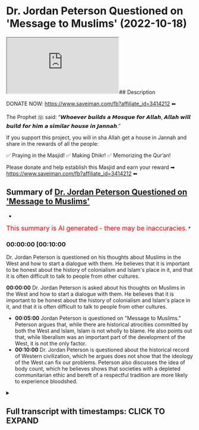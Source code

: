 # Dr. Jordan Peterson Questioned on 'Message to Muslims' (2022-10-18)

<iframe loading='lazy' src='https://www.youtube.com/embed/jxr6ykYcA1M'></iframe>## Description

DONATE NOW: <https://www.saveiman.com/fb?affiliate_id=3414212> ⬅

The Prophet ﷺ said: “𝙒𝙝𝙤𝙚𝙫𝙚𝙧 𝙗𝙪𝙞𝙡𝙙𝙨 𝙖 𝙈𝙤𝙨𝙦𝙪𝙚 𝙛𝙤𝙧 𝘼𝙡𝙡𝙖𝙝, 𝘼𝙡𝙡𝙖𝙝 𝙬𝙞𝙡𝙡 𝙗𝙪𝙞𝙡𝙙 𝙛𝙤𝙧 𝙝𝙞𝙢 𝙖 𝙨𝙞𝙢𝙞𝙡𝙖𝙧 𝙝𝙤𝙪𝙨𝙚 𝙞𝙣 𝙅𝙖𝙣𝙣𝙖𝙝.”

If you support this project, you will in sha Allah get a house in Jannah and share in the rewards of all the people:

✅ Praying in the Masjid!
✅ Making Dhikr!
✅ Memorizing the Qur’an!

Please donate and help establish this Masjid and earn your reward ➡ <https://www.saveiman.com/fb?affiliate_id=3414212> ⬅

## Summary of [Dr. Jordan Peterson Questioned on 'Message to Muslims'](https://www.youtube.com/watch?v=jxr6ykYcA1M)

*

<span style="color:red; font-size:125%">This summary is AI generated - there may be inaccuracies</span>. *

### <a onclick="modifyYTiframeseektime('600')">00:00:00 [00:10:00</a>

Dr. Jordan Peterson is questioned on his thoughts about Muslims in the West and how to start a dialogue with them. He believes that it is important to be honest about the history of colonialism and Islam's place in it, and that it is often difficult to talk to people from other cultures.

**<a onclick="modifyYTiframeseektime('0')">00:00:00</a>** Dr. Jordan Peterson is asked about his thoughts on Muslims in the West and how to start a dialogue with them. He believes that it is important to be honest about the history of colonialism and Islam's place in it, and that it is often difficult to talk to people from other cultures.

* **<a onclick="modifyYTiframeseektime('300')">00:05:00</a>** Jordan Peterson is questioned on "Message to Muslims." Peterson argues that, while there are historical atrocities committed by both the West and Islam, Islam is not wholly to blame. He also points out that, while liberalism was an important part of the development of the West, it is not the only factor.
* **<a onclick="modifyYTiframeseektime('600')">00:10:00</a>**  Dr. Jordan Peterson is questioned about the historical record of Western civilization, which he argues does not show that the ideology of the West can fix our problems. Peterson also discusses the idea of body count, which he believes shows that societies with a depleted communitarian ethic and bereft of a respectful tradition are more likely to experience bloodshed.

<details><summary><h2>Full transcript with timestamps: CLICK TO EXPAND</h2></summary>

<a onclick="modifyYTiframeseektime('0)')">0:00:00 your brothers and sisters in the slum</a>
<a onclick="modifyYTiframeseektime('2)')">0:00:02 net from Norway are establishing a</a>
<a onclick="modifyYTiframeseektime('4)')">0:00:04 Masjid a dawa Center this Center this</a>
<a onclick="modifyYTiframeseektime('8)')">0:00:08 Masjid this educational institution will</a>
<a onclick="modifyYTiframeseektime('10)')">0:00:10 act like a beacon of light calling the</a>
<a onclick="modifyYTiframeseektime('14)')">0:00:14 Muslims in Norway back to the essence of</a>
<a onclick="modifyYTiframeseektime('16)')">0:00:16 Islam so give generously and Allah</a>
<a onclick="modifyYTiframeseektime('18)')">0:00:18 azzawajal would give you even</a>
<a onclick="modifyYTiframeseektime('21)')">0:00:21 I it is not obvious to me that I let me</a>
<a onclick="modifyYTiframeseektime('23)')">0:00:23 kind of push back a little bit on that</a>
<a onclick="modifyYTiframeseektime('25)')">0:00:25 point because you're an individual like</a>
<a onclick="modifyYTiframeseektime('27)')">0:00:27 obviously in your newest book you're</a>
<a onclick="modifyYTiframeseektime('28)')">0:00:28 talking about</a>
<a onclick="modifyYTiframeseektime('29)')">0:00:29 um category about precision and I would</a>
<a onclick="modifyYTiframeseektime('31)')">0:00:31 say you're an individual that is very</a>
<a onclick="modifyYTiframeseektime('32)')">0:00:32 precise they're categorized like if I</a>
<a onclick="modifyYTiframeseektime('34)')">0:00:34 was to say anything I would say that</a>
<a onclick="modifyYTiframeseektime('36)')">0:00:36 you're individual that's scrupulously</a>
<a onclick="modifyYTiframeseektime('37)')">0:00:37 meticulous inexactitude and I don't know</a>
<a onclick="modifyYTiframeseektime('40)')">0:00:40 meticulousness or whatever yeah so you</a>
<a onclick="modifyYTiframeseektime('42)')">0:00:42 speak and you think about what you're</a>
<a onclick="modifyYTiframeseektime('44)')">0:00:44 going to say before you say it that's</a>
<a onclick="modifyYTiframeseektime('46)')">0:00:46 what you're known for in fact if someone</a>
<a onclick="modifyYTiframeseektime('48)')">0:00:48 says something which is uh kind of off</a>
<a onclick="modifyYTiframeseektime('50)')">0:00:50 the market ill but you pull them up for</a>
<a onclick="modifyYTiframeseektime('52)')">0:00:52 it right and you know usually because I</a>
<a onclick="modifyYTiframeseektime('54)')">0:00:54 don't understand it then yeah for</a>
<a onclick="modifyYTiframeseektime('56)')">0:00:56 example like the Kathy Newman interview</a>
<a onclick="modifyYTiframeseektime('57)')">0:00:57 like the assumptions and the questioning</a>
<a onclick="modifyYTiframeseektime('59)')">0:00:59 that she had she had when she was</a>
<a onclick="modifyYTiframeseektime('61)')">0:01:01 questioning yourself you pulled her up</a>
<a onclick="modifyYTiframeseektime('62)')">0:01:02 on it and that's why it became so uh</a>
<a onclick="modifyYTiframeseektime('64)')">0:01:04 popular the discussion was so popular</a>
<a onclick="modifyYTiframeseektime('66)')">0:01:06 and you're a clinical psychologist so</a>
<a onclick="modifyYTiframeseektime('69)')">0:01:09 what I was going to say is that for</a>
<a onclick="modifyYTiframeseektime('70)')">0:01:10 example if I were to make a video right</a>
<a onclick="modifyYTiframeseektime('71)')">0:01:11 I say this message to the you know to</a>
<a onclick="modifyYTiframeseektime('73)')">0:01:13 White Canadians or something yeah yeah</a>
<a onclick="modifyYTiframeseektime('75)')">0:01:15 and I said you know it's hard to talk to</a>
<a onclick="modifyYTiframeseektime('77)')">0:01:17 them I say look you know um sensitively</a>
<a onclick="modifyYTiframeseektime('79)')">0:01:19 why don't you reach out to some Russians</a>
<a onclick="modifyYTiframeseektime('81)')">0:01:21 you know know or you know heaven forbid</a>
<a onclick="modifyYTiframeseektime('83)')">0:01:23 you know reach out to Black Africans or</a>
<a onclick="modifyYTiframeseektime('85)')">0:01:25 First Nation people you know whatever it</a>
<a onclick="modifyYTiframeseektime('88)')">0:01:28 may be</a>
<a onclick="modifyYTiframeseektime('89)')">0:01:29 how do you think</a>
<a onclick="modifyYTiframeseektime('91)')">0:01:31 the community of why Canadians let's say</a>
<a onclick="modifyYTiframeseektime('94)')">0:01:34 for the sake of argument will react to</a>
<a onclick="modifyYTiframeseektime('95)')">0:01:35 that kind of message what if it was you</a>
<a onclick="modifyYTiframeseektime('97)')">0:01:37 yeah well you're pretty disagreeable so</a>
<a onclick="modifyYTiframeseektime('99)')">0:01:39 you'd probably get bit back a lot yeah</a>
<a onclick="modifyYTiframeseektime('100)')">0:01:40 but exactly I don't I don't it's hard to</a>
<a onclick="modifyYTiframeseektime('103)')">0:01:43 say until you do it you know yeah I mean</a>
<a onclick="modifyYTiframeseektime('105)')">0:01:45 I have reached out to other communities</a>
<a onclick="modifyYTiframeseektime('108)')">0:01:48 let's say I did an interview with a</a>
<a onclick="modifyYTiframeseektime('110)')">0:01:50 friend of mine who's a Native American</a>
<a onclick="modifyYTiframeseektime('112)')">0:01:52 Carver who lives on the west coast and</a>
<a onclick="modifyYTiframeseektime('115)')">0:01:55 you know I'm not very happy with the</a>
<a onclick="modifyYTiframeseektime('117)')">0:01:57 narrative that's being promoted in</a>
<a onclick="modifyYTiframeseektime('119)')">0:01:59 Canada which is that the European</a>
<a onclick="modifyYTiframeseektime('123)')">0:02:03 settlement of Canada is best viewed as</a>
<a onclick="modifyYTiframeseektime('126)')">0:02:06 genocidally Colonial</a>
<a onclick="modifyYTiframeseektime('129)')">0:02:09 and having said that my friend this</a>
<a onclick="modifyYTiframeseektime('131)')">0:02:11 Carver was in a residential school in</a>
<a onclick="modifyYTiframeseektime('134)')">0:02:14 Canada and the residential schools were</a>
<a onclick="modifyYTiframeseektime('136)')">0:02:16 put forward by the government in an</a>
<a onclick="modifyYTiframeseektime('139)')">0:02:19 attempt and other institutions in an</a>
<a onclick="modifyYTiframeseektime('141)')">0:02:21 attempt to separate the indigenous</a>
<a onclick="modifyYTiframeseektime('143)')">0:02:23 children from their families and then</a>
<a onclick="modifyYTiframeseektime('145)')">0:02:25 socialize them rapidly according to</a>
<a onclick="modifyYTiframeseektime('148)')">0:02:28 European norms and there was some</a>
<a onclick="modifyYTiframeseektime('150)')">0:02:30 positive motivation for that and</a>
<a onclick="modifyYTiframeseektime('153)')">0:02:33 sometimes that helped and work but one</a>
<a onclick="modifyYTiframeseektime('156)')">0:02:36 of the things that did happen was that</a>
<a onclick="modifyYTiframeseektime('157)')">0:02:37 some schools were let's say invaded by</a>
<a onclick="modifyYTiframeseektime('160)')">0:02:40 people of a pronounced pedophilic and</a>
<a onclick="modifyYTiframeseektime('163)')">0:02:43 and sadistic bent and my friend ended up</a>
<a onclick="modifyYTiframeseektime('166)')">0:02:46 in one of those schools and his life was</a>
<a onclick="modifyYTiframeseektime('168)')">0:02:48 so Dreadful that you can't even hear</a>
<a onclick="modifyYTiframeseektime('170)')">0:02:50 about it without</a>
<a onclick="modifyYTiframeseektime('172)')">0:02:52 without</a>
<a onclick="modifyYTiframeseektime('173)')">0:02:53 serious emotional damage and so you know</a>
<a onclick="modifyYTiframeseektime('176)')">0:02:56 I went forward with that discussion and</a>
<a onclick="modifyYTiframeseektime('178)')">0:02:58 it was very contentious but it went very</a>
<a onclick="modifyYTiframeseektime('181)')">0:03:01 well and it it told a story that was</a>
<a onclick="modifyYTiframeseektime('184)')">0:03:04 true and needed to be told and so you</a>
<a onclick="modifyYTiframeseektime('186)')">0:03:06 know you step into foreign territory at</a>
<a onclick="modifyYTiframeseektime('188)')">0:03:08 your peril that's for sure but</a>
<a onclick="modifyYTiframeseektime('191)')">0:03:11 you know and it was relatively difficult</a>
<a onclick="modifyYTiframeseektime('193)')">0:03:13 for me to arrange</a>
<a onclick="modifyYTiframeseektime('195)')">0:03:15 for this to be a possibility of course</a>
<a onclick="modifyYTiframeseektime('197)')">0:03:17 and and but my my thought again because</a>
<a onclick="modifyYTiframeseektime('202)')">0:03:22 I'm trying to look for what we have to</a>
<a onclick="modifyYTiframeseektime('204)')">0:03:24 offer each other rather than what</a>
<a onclick="modifyYTiframeseektime('206)')">0:03:26 divides us I thought it was worthwhile</a>
<a onclick="modifyYTiframeseektime('208)')">0:03:28 so let me push back again once again</a>
<a onclick="modifyYTiframeseektime('210)')">0:03:30 once again on this plan so for example</a>
<a onclick="modifyYTiframeseektime('212)')">0:03:32 it's not always what you say sometimes</a>
<a onclick="modifyYTiframeseektime('214)')">0:03:34 it can be what you don't say so for</a>
<a onclick="modifyYTiframeseektime('216)')">0:03:36 instance</a>
<a onclick="modifyYTiframeseektime('217)')">0:03:37 I think you've become somewhat of an</a>
<a onclick="modifyYTiframeseektime('219)')">0:03:39 emblem of Western Civilization right in</a>
<a onclick="modifyYTiframeseektime('221)')">0:03:41 terms of your intention help us no you</a>
<a onclick="modifyYTiframeseektime('224)')">0:03:44 have and I also pushed back at the point</a>
<a onclick="modifyYTiframeseektime('225)')">0:03:45 that this is a foreign culture because I</a>
<a onclick="modifyYTiframeseektime('226)')">0:03:46 think that it's like I mean you've</a>
<a onclick="modifyYTiframeseektime('227)')">0:03:47 mentioned this in lecture as well that</a>
<a onclick="modifyYTiframeseektime('228)')">0:03:48 Islam has now become part of like you</a>
<a onclick="modifyYTiframeseektime('230)')">0:03:50 know Western culture yeah well that's</a>
<a onclick="modifyYTiframeseektime('232)')">0:03:52 the open question as as we noted in the</a>
<a onclick="modifyYTiframeseektime('235)')">0:03:55 introductory marks it's like well our is</a>
<a onclick="modifyYTiframeseektime('238)')">0:03:58 Islam part of the West we're kind of</a>
<a onclick="modifyYTiframeseektime('239)')">0:03:59 having the same discussion about Russia</a>
<a onclick="modifyYTiframeseektime('241)')">0:04:01 in some real sense and yeah that's</a>
<a onclick="modifyYTiframeseektime('243)')">0:04:03 really going well at the moment yeah so</a>
<a onclick="modifyYTiframeseektime('245)')">0:04:05 there's that part but what I would say</a>
<a onclick="modifyYTiframeseektime('246)')">0:04:06 is that you know if there is a bloody</a>
<a onclick="modifyYTiframeseektime('250)')">0:04:10 history of Western colonialism and</a>
<a onclick="modifyYTiframeseektime('252)')">0:04:12 that's almost undeniable like for</a>
<a onclick="modifyYTiframeseektime('253)')">0:04:13 example look at Algeria for instance</a>
<a onclick="modifyYTiframeseektime('255)')">0:04:15 Algeria when it was annexed by France</a>
<a onclick="modifyYTiframeseektime('258)')">0:04:18 and there's no dispute there's no</a>
<a onclick="modifyYTiframeseektime('260)')">0:04:20 dispute in what happened there so the</a>
<a onclick="modifyYTiframeseektime('261)')">0:04:21 issue like I'll give you one example of</a>
<a onclick="modifyYTiframeseektime('263)')">0:04:23 many this Spanish colonialism of Latin</a>
<a onclick="modifyYTiframeseektime('266)')">0:04:26 America for example</a>
<a onclick="modifyYTiframeseektime('268)')">0:04:28 um there are things that happened and</a>
<a onclick="modifyYTiframeseektime('269)')">0:04:29 it's I'm not saying that's not things</a>
<a onclick="modifyYTiframeseektime('271)')">0:04:31 that happened on only just on the</a>
<a onclick="modifyYTiframeseektime('273)')">0:04:33 Western Front yeah uh there are things</a>
<a onclick="modifyYTiframeseektime('275)')">0:04:35 that happened on the Muslim front as</a>
<a onclick="modifyYTiframeseektime('276)')">0:04:36 well of course that's true yeah no doubt</a>
<a onclick="modifyYTiframeseektime('278)')">0:04:38 about it right no I'm not going to stand</a>
<a onclick="modifyYTiframeseektime('280)')">0:04:40 here and you know defend them who came</a>
<a onclick="modifyYTiframeseektime('282)')">0:04:42 and we're very intolerant to uh</a>
<a onclick="modifyYTiframeseektime('284)')">0:04:44 producing Christians and kick them out</a>
<a onclick="modifyYTiframeseektime('285)')">0:04:45 of their homes and stuff like that who</a>
<a onclick="modifyYTiframeseektime('287)')">0:04:47 existed in Spain as well in fact so the</a>
<a onclick="modifyYTiframeseektime('289)')">0:04:49 point is I feel like I don't know as a</a>
<a onclick="modifyYTiframeseektime('291)')">0:04:51 psychologist I think my question would</a>
<a onclick="modifyYTiframeseektime('293)')">0:04:53 be to you that don't you think is it of</a>
<a onclick="modifyYTiframeseektime('295)')">0:04:55 any benefit to be concessionary in this</a>
<a onclick="modifyYTiframeseektime('297)')">0:04:57 regard like to start off a discussion by</a>
<a onclick="modifyYTiframeseektime('299)')">0:04:59 saying like we know</a>
<a onclick="modifyYTiframeseektime('301)')">0:05:01 um that these are things that could</a>
<a onclick="modifyYTiframeseektime('302)')">0:05:02 cause resentment yes because like for</a>
<a onclick="modifyYTiframeseektime('305)')">0:05:05 example I know a lot of Algerian people</a>
<a onclick="modifyYTiframeseektime('307)')">0:05:07 and this is very clear in their</a>
<a onclick="modifyYTiframeseektime('308)')">0:05:08 historical memory yes and the the</a>
<a onclick="modifyYTiframeseektime('311)')">0:05:11 accusation will be that the West have</a>
<a onclick="modifyYTiframeseektime('313)')">0:05:13 Colonial Amnesia here they don't they</a>
<a onclick="modifyYTiframeseektime('316)')">0:05:16 are not taking into account what they've</a>
<a onclick="modifyYTiframeseektime('317)')">0:05:17 done I'll be honest with you they don't</a>
<a onclick="modifyYTiframeseektime('319)')">0:05:19 don't even know how well okay yeah well</a>
<a onclick="modifyYTiframeseektime('322)')">0:05:22 absolutely I mean look here here's how I</a>
<a onclick="modifyYTiframeseektime('325)')">0:05:25 would address that psychologically</a>
<a onclick="modifyYTiframeseektime('328)')">0:05:28 um in in many of the mythological</a>
<a onclick="modifyYTiframeseektime('331)')">0:05:31 stories that I've read There is the</a>
<a onclick="modifyYTiframeseektime('334)')">0:05:34 motif of the evil uncle</a>
<a onclick="modifyYTiframeseektime('336)')">0:05:36 and so for example in the ancient</a>
<a onclick="modifyYTiframeseektime('339)')">0:05:39 Egyptian cosmology</a>
<a onclick="modifyYTiframeseektime('341)')">0:05:41 that there were two there were four</a>
<a onclick="modifyYTiframeseektime('344)')">0:05:44 deities four Central deities although a</a>
<a onclick="modifyYTiframeseektime('346)')">0:05:46 host of associated deities and one of</a>
<a onclick="modifyYTiframeseektime('348)')">0:05:48 them was Osiris who was the deity of the</a>
<a onclick="modifyYTiframeseektime('350)')">0:05:50 state that might be a good way of</a>
<a onclick="modifyYTiframeseektime('352)')">0:05:52 thinking about it and he had an evil</a>
<a onclick="modifyYTiframeseektime('353)')">0:05:53 brother Seth who was always conspiring</a>
<a onclick="modifyYTiframeseektime('356)')">0:05:56 in the background to overthrow the state</a>
<a onclick="modifyYTiframeseektime('358)')">0:05:58 and to establish his own rules say based</a>
<a onclick="modifyYTiframeseektime('361)')">0:06:01 on Power and the Egyptians this is</a>
<a onclick="modifyYTiframeseektime('364)')">0:06:04 thousands of years ago had figured out</a>
<a onclick="modifyYTiframeseektime('365)')">0:06:05 by that point because their society was</a>
<a onclick="modifyYTiframeseektime('367)')">0:06:07 quite large that</a>
<a onclick="modifyYTiframeseektime('369)')">0:06:09 there is something in the social</a>
<a onclick="modifyYTiframeseektime('370)')">0:06:10 structure itself that posed a threat to</a>
<a onclick="modifyYTiframeseektime('372)')">0:06:12 the structure and that was the tendency</a>
<a onclick="modifyYTiframeseektime('374)')">0:06:14 for the structure and its leaders to</a>
<a onclick="modifyYTiframeseektime('376)')">0:06:16 become willfully blind and for</a>
<a onclick="modifyYTiframeseektime('378)')">0:06:18 conspiratorial</a>
<a onclick="modifyYTiframeseektime('381)')">0:06:21 powers or patterns that would use</a>
<a onclick="modifyYTiframeseektime('383)')">0:06:23 resentment and the desire for power to</a>
<a onclick="modifyYTiframeseektime('385)')">0:06:25 overthrow that and they thought of</a>
<a onclick="modifyYTiframeseektime('387)')">0:06:27 Osiris as willfully blind and Seth has</a>
<a onclick="modifyYTiframeseektime('390)')">0:06:30 an eternal danger and that's true and</a>
<a onclick="modifyYTiframeseektime('391)')">0:06:31 and then but there's a there's another</a>
<a onclick="modifyYTiframeseektime('394)')">0:06:34 element to the evil Uncle too which is</a>
<a onclick="modifyYTiframeseektime('396)')">0:06:36 that in some real sense and it's a very</a>
<a onclick="modifyYTiframeseektime('399)')">0:06:39 difficult thing to sort through morally</a>
<a onclick="modifyYTiframeseektime('401)')">0:06:41 all of us walk on blood soaked ground</a>
<a onclick="modifyYTiframeseektime('403)')">0:06:43 because human history is in some regards</a>
<a onclick="modifyYTiframeseektime('408)')">0:06:48 a nightmarish catastrophe and some of</a>
<a onclick="modifyYTiframeseektime('410)')">0:06:50 that's just because life was so</a>
<a onclick="modifyYTiframeseektime('412)')">0:06:52 difficult but it's also because people</a>
<a onclick="modifyYTiframeseektime('414)')">0:06:54 did in unbelievably cruel and malicious</a>
<a onclick="modifyYTiframeseektime('417)')">0:06:57 and deceptive</a>
<a onclick="modifyYTiframeseektime('419)')">0:06:59 uh</a>
<a onclick="modifyYTiframeseektime('420)')">0:07:00 committed committed unbelievably cruel</a>
<a onclick="modifyYTiframeseektime('422)')">0:07:02 and atrocious and deceptive acts and so</a>
<a onclick="modifyYTiframeseektime('425)')">0:07:05 we're all stuck with this problem that</a>
<a onclick="modifyYTiframeseektime('427)')">0:07:07 here we are in relative peace and</a>
<a onclick="modifyYTiframeseektime('430)')">0:07:10 Harmony so far although we seem to be</a>
<a onclick="modifyYTiframeseektime('432)')">0:07:12 doing everything we can to try to</a>
<a onclick="modifyYTiframeseektime('434)')">0:07:14 disrupt that at the moment and part of</a>
<a onclick="modifyYTiframeseektime('437)')">0:07:17 the price that's being paid for that is</a>
<a onclick="modifyYTiframeseektime('439)')">0:07:19 an endless Litany of historical</a>
<a onclick="modifyYTiframeseektime('441)')">0:07:21 catastrophe and then we all have to face</a>
<a onclick="modifyYTiframeseektime('444)')">0:07:24 up to well what does that mean for us in</a>
<a onclick="modifyYTiframeseektime('447)')">0:07:27 terms of our individual responsibility</a>
<a onclick="modifyYTiframeseektime('448)')">0:07:28 and how do we construe ourselves in our</a>
<a onclick="modifyYTiframeseektime('451)')">0:07:31 society in light of that fact and we</a>
<a onclick="modifyYTiframeseektime('454)')">0:07:34 could go back and forth continually</a>
<a onclick="modifyYTiframeseektime('456)')">0:07:36 about whose historical atrocities were</a>
<a onclick="modifyYTiframeseektime('458)')">0:07:38 worse and that's a rough contest because</a>
<a onclick="modifyYTiframeseektime('461)')">0:07:41 you know the devil is definitely in the</a>
<a onclick="modifyYTiframeseektime('463)')">0:07:43 details there and then it also brings up</a>
<a onclick="modifyYTiframeseektime('465)')">0:07:45 the other problem which is well</a>
<a onclick="modifyYTiframeseektime('467)')">0:07:47 when the Spaniards went to Central</a>
<a onclick="modifyYTiframeseektime('470)')">0:07:50 America a lot of the Bloodshed they</a>
<a onclick="modifyYTiframeseektime('473)')">0:07:53 produced or the death they produced was</a>
<a onclick="modifyYTiframeseektime('475)')">0:07:55 actually a consequence of the</a>
<a onclick="modifyYTiframeseektime('476)')">0:07:56 introduction of disease because that</a>
<a onclick="modifyYTiframeseektime('478)')">0:07:58 took out about 95 percent of the native</a>
<a onclick="modifyYTiframeseektime('480)')">0:08:00 population in the Western Hemisphere and</a>
<a onclick="modifyYTiframeseektime('483)')">0:08:03 then the conquistadors were well maybe</a>
<a onclick="modifyYTiframeseektime('486)')">0:08:06 they weren't the finest representatives</a>
<a onclick="modifyYTiframeseektime('488)')">0:08:08 of the of the highest flowering Western</a>
<a onclick="modifyYTiframeseektime('490)')">0:08:10 Civilization we don't know what to what</a>
<a onclick="modifyYTiframeseektime('493)')">0:08:13 degree they were the sort of thugs that</a>
<a onclick="modifyYTiframeseektime('495)')">0:08:15 couldn't get along at home and went out</a>
<a onclick="modifyYTiframeseektime('497)')">0:08:17 adventuring and and then and and even if</a>
<a onclick="modifyYTiframeseektime('500)')">0:08:20 I say attempted to take full</a>
<a onclick="modifyYTiframeseektime('502)')">0:08:22 responsibility for that I'm not sure</a>
<a onclick="modifyYTiframeseektime('504)')">0:08:24 what it would mean because I suspect I</a>
<a onclick="modifyYTiframeseektime('506)')">0:08:26 have a lot more in common with you</a>
<a onclick="modifyYTiframeseektime('508)')">0:08:28 people in the modern world than I do</a>
<a onclick="modifyYTiframeseektime('510)')">0:08:30 with Spanish conquistadors from 300</a>
<a onclick="modifyYTiframeseektime('512)')">0:08:32 years ago now I'm not saying I bear no</a>
<a onclick="modifyYTiframeseektime('515)')">0:08:35 responsibility for the Bloodshed of the</a>
<a onclick="modifyYTiframeseektime('518)')">0:08:38 past but I would say we all bear that</a>
<a onclick="modifyYTiframeseektime('521)')">0:08:41 responsibility and that's something I</a>
<a onclick="modifyYTiframeseektime('523)')">0:08:43 would say that something like the</a>
<a onclick="modifyYTiframeseektime('524)')">0:08:44 conception of original sin yeah that's</a>
<a onclick="modifyYTiframeseektime('526)')">0:08:46 the point of difference to be honest I</a>
<a onclick="modifyYTiframeseektime('528)')">0:08:48 would disagree with that point like as a</a>
<a onclick="modifyYTiframeseektime('530)')">0:08:50 Muslim there is a verse no Quran says</a>
<a onclick="modifyYTiframeseektime('533)')">0:08:53 that one Soul should not bear the</a>
<a onclick="modifyYTiframeseektime('535)')">0:08:55 responsibility of someone else's actions</a>
<a onclick="modifyYTiframeseektime('537)')">0:08:57 yeah well that that's the other ethical</a>
<a onclick="modifyYTiframeseektime('539)')">0:08:59 complications so can you call me out in</a>
<a onclick="modifyYTiframeseektime('543)')">0:09:03 relationship</a>
<a onclick="modifyYTiframeseektime('545)')">0:09:05 but it's complicated right because yeah</a>
<a onclick="modifyYTiframeseektime('548)')">0:09:08 but because at the same time you do say</a>
<a onclick="modifyYTiframeseektime('550)')">0:09:10 and I don't mean you personally but you</a>
<a onclick="modifyYTiframeseektime('553)')">0:09:13 know we can say things like Well the</a>
<a onclick="modifyYTiframeseektime('555)')">0:09:15 West is not bearing sufficient</a>
<a onclick="modifyYTiframeseektime('556)')">0:09:16 responsibility for its Colonial past and</a>
<a onclick="modifyYTiframeseektime('559)')">0:09:19 so at some level that kind of devolves</a>
<a onclick="modifyYTiframeseektime('561)')">0:09:21 down to the individual so let me let me</a>
<a onclick="modifyYTiframeseektime('564)')">0:09:24 kind of rephrase it then I think you</a>
<a onclick="modifyYTiframeseektime('565)')">0:09:25 know I think that's more of a left-wing</a>
<a onclick="modifyYTiframeseektime('567)')">0:09:27 criticism that's like you know there's</a>
<a onclick="modifyYTiframeseektime('568)')">0:09:28 reparations and affirmative action</a>
<a onclick="modifyYTiframeseektime('570)')">0:09:30 programs yeah I'm not advocating any of</a>
<a onclick="modifyYTiframeseektime('572)')">0:09:32 that and not I even believe in any of</a>
<a onclick="modifyYTiframeseektime('573)')">0:09:33 that to be honest with you or me yeah so</a>
<a onclick="modifyYTiframeseektime('575)')">0:09:35 what I was putting as an alternative to</a>
<a onclick="modifyYTiframeseektime('577)')">0:09:37 that is this is there is this kind of I</a>
<a onclick="modifyYTiframeseektime('579)')">0:09:39 would call this maybe an oriental it's a</a>
<a onclick="modifyYTiframeseektime('581)')">0:09:41 new orientalist narrative which states</a>
<a onclick="modifyYTiframeseektime('583)')">0:09:43 that Islam is incapable of XYZ call it</a>
<a onclick="modifyYTiframeseektime('585)')">0:09:45 tolerance Call It Whatever It Is and</a>
<a onclick="modifyYTiframeseektime('588)')">0:09:48 look at what's happened in Islamic</a>
<a onclick="modifyYTiframeseektime('589)')">0:09:49 history you've got all of these deaths</a>
<a onclick="modifyYTiframeseektime('591)')">0:09:51 and you've got all of these kinds of</a>
<a onclick="modifyYTiframeseektime('592)')">0:09:52 things are happening comparative to what</a>
<a onclick="modifyYTiframeseektime('594)')">0:09:54 we have in the west and what we're</a>
<a onclick="modifyYTiframeseektime('595)')">0:09:55 saying is that let's look at what you</a>
<a onclick="modifyYTiframeseektime('597)')">0:09:57 have in the west because liberalism was</a>
<a onclick="modifyYTiframeseektime('598)')">0:09:58 an ideology that was cited in the 17th</a>
<a onclick="modifyYTiframeseektime('600)')">0:10:00 century like I mean really it was</a>
<a onclick="modifyYTiframeseektime('601)')">0:10:01 crystallized you know with John Locke</a>
<a onclick="modifyYTiframeseektime('602)')">0:10:02 and all those kind of things then and</a>
<a onclick="modifyYTiframeseektime('604)')">0:10:04 after liberalism was established in fact</a>
<a onclick="modifyYTiframeseektime('606)')">0:10:06 the Constitution and the documents for</a>
<a onclick="modifyYTiframeseektime('609)')">0:10:09 founding fathers and stuff like that</a>
<a onclick="modifyYTiframeseektime('610)')">0:10:10 were based on the liberal secular</a>
<a onclick="modifyYTiframeseektime('612)')">0:10:12 principles even after that you had</a>
<a onclick="modifyYTiframeseektime('614)')">0:10:14 Napoleonic Wars even after that you had</a>
<a onclick="modifyYTiframeseektime('616)')">0:10:16 colonialism continue you had slavery</a>
<a onclick="modifyYTiframeseektime('617)')">0:10:17 continue until 1867 whatever was you</a>
<a onclick="modifyYTiframeseektime('620)')">0:10:20 know the American Civil War ended</a>
<a onclick="modifyYTiframeseektime('622)')">0:10:22 um so what we're saying is that this</a>
<a onclick="modifyYTiframeseektime('624)')">0:10:24 picture of history that you know the</a>
<a onclick="modifyYTiframeseektime('626)')">0:10:26 West is best basically this idea because</a>
<a onclick="modifyYTiframeseektime('628)')">0:10:28 our ideology can fix all problems it's</a>
<a onclick="modifyYTiframeseektime('631)')">0:10:31 not reasonable when you look at the</a>
<a onclick="modifyYTiframeseektime('633)')">0:10:33 Historical records I mean one of um one</a>
<a onclick="modifyYTiframeseektime('635)')">0:10:35 scholar called Navid Sheikh actually</a>
<a onclick="modifyYTiframeseektime('636)')">0:10:36 done a piece it's called body count and</a>
<a onclick="modifyYTiframeseektime('639)')">0:10:39 he was counting the amount of people</a>
<a onclick="modifyYTiframeseektime('641)')">0:10:41 that died in each civilization and he</a>
<a onclick="modifyYTiframeseektime('644)')">0:10:44 put the Western Civilization is the</a>
<a onclick="modifyYTiframeseektime('646)')">0:10:46 highest and because you have things like</a>
<a onclick="modifyYTiframeseektime('647)')">0:10:47 World War one and World War II and these</a>
<a onclick="modifyYTiframeseektime('649)')">0:10:49 things were World War One World War II</a>
<a onclick="modifyYTiframeseektime('650)')">0:10:50 were nationalistic conquests they were</a>
<a onclick="modifyYTiframeseektime('652)')">0:10:52 not religiously inspired when you can</a>
<a onclick="modifyYTiframeseektime('654)')">0:10:54 you can argue to what extent where World</a>
<a onclick="modifyYTiframeseektime('656)')">0:10:56 War one was religiously inspired but</a>
<a onclick="modifyYTiframeseektime('657)')">0:10:57 certainly Islam didn't was not a main</a>
<a onclick="modifyYTiframeseektime('659)')">0:10:59 feature of the 30 million people that</a>
<a onclick="modifyYTiframeseektime('661)')">0:11:01 died in World War One or however many</a>
<a onclick="modifyYTiframeseektime('663)')">0:11:03 many million people died in order to so</a>
<a onclick="modifyYTiframeseektime('665)')">0:11:05 the point is that we're saying is that</a>
<a onclick="modifyYTiframeseektime('666)')">0:11:06 and obviously you've got Concepts in the</a>
<a onclick="modifyYTiframeseektime('668)')">0:11:08 west like Manifest Destiny and which I</a>
<a onclick="modifyYTiframeseektime('671)')">0:11:11 think every single president of the</a>
<a onclick="modifyYTiframeseektime('672)')">0:11:12 United States of America lived in</a>
<a onclick="modifyYTiframeseektime('673)')">0:11:13 Westwood expansion these kind of things</a>
<a onclick="modifyYTiframeseektime('675)')">0:11:15 the point is is that the proposition</a>
<a onclick="modifyYTiframeseektime('678)')">0:11:18 that the ideology of the West can fix</a>
<a onclick="modifyYTiframeseektime('681)')">0:11:21 our problems this is what we have an</a>
<a onclick="modifyYTiframeseektime('682)')">0:11:22 issue with because what we're saying is</a>
<a onclick="modifyYTiframeseektime('684)')">0:11:24 that if we look at the historical record</a>
<a onclick="modifyYTiframeseektime('685)')">0:11:25 there is no evidence of that in fact</a>
<a onclick="modifyYTiframeseektime('688)')">0:11:28 what has shown us is that there's more</a>
<a onclick="modifyYTiframeseektime('689)')">0:11:29 Bloodshed individualism has caused More</a>
<a onclick="modifyYTiframeseektime('691)')">0:11:31 Death like with all due respect I know</a>
<a onclick="modifyYTiframeseektime('694)')">0:11:34 that you you do cherish individuals I'm</a>
<a onclick="modifyYTiframeseektime('696)')">0:11:36 not saying everything is bad about it</a>
<a onclick="modifyYTiframeseektime('697)')">0:11:37 but there's when when you have a society</a>
<a onclick="modifyYTiframeseektime('699)')">0:11:39 deplete of a communitarian ethic</a>
<a onclick="modifyYTiframeseektime('702)')">0:11:42 is bereft of a communitarian ethic then</a>
<a onclick="modifyYTiframeseektime('705)')">0:11:45 you can have these issues and so these</a>
<a onclick="modifyYTiframeseektime('708)')">0:11:48 are conversations and I think you are</a>
<a onclick="modifyYTiframeseektime('709)')">0:11:49 moving towards a communitarianism your</a>
<a onclick="modifyYTiframeseektime('711)')">0:11:51 newest book you're talking about</a>
<a onclick="modifyYTiframeseektime('712)')">0:11:52 institutions and these kind of things</a>
<a onclick="modifyYTiframeseektime('713)')">0:11:53 and the respectful tradition and these</a>
<a onclick="modifyYTiframeseektime('715)')">0:11:55 kind of things I'm not sure if I'm</a>
<a onclick="modifyYTiframeseektime('717)')">0:11:57 reading you correctly but</a>
<a onclick="modifyYTiframeseektime('718)')">0:11:58 these are the kinds of conversations I</a>
<a onclick="modifyYTiframeseektime('720)')">0:12:00 think we need to have but on that point</a>
<a onclick="modifyYTiframeseektime('722)')">0:12:02 I think</a>
<a onclick="modifyYTiframeseektime('723)')">0:12:03 I don't want this to be interrogative</a>
</details>
